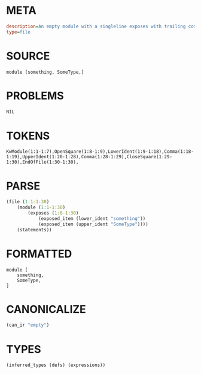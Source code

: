 # META
~~~ini
description=An empty module with a singleline exposes with trailing comma
type=file
~~~
# SOURCE
~~~roc
module [something, SomeType,]
~~~
# PROBLEMS
~~~txt
NIL
~~~
# TOKENS
~~~zig
KwModule(1:1-1:7),OpenSquare(1:8-1:9),LowerIdent(1:9-1:18),Comma(1:18-1:19),UpperIdent(1:20-1:28),Comma(1:28-1:29),CloseSquare(1:29-1:30),EndOfFile(1:30-1:30),
~~~
# PARSE
~~~clojure
(file (1:1-1:30)
	(module (1:1-1:30)
		(exposes (1:8-1:30)
			(exposed_item (lower_ident "something"))
			(exposed_item (upper_ident "SomeType"))))
	(statements))
~~~
# FORMATTED
~~~roc
module [
	something,
	SomeType,
]
~~~
# CANONICALIZE
~~~clojure
(can_ir "empty")
~~~
# TYPES
~~~clojure
(inferred_types (defs) (expressions))
~~~